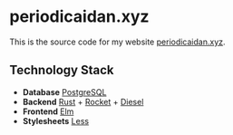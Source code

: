 periodicaidan.xyz
===

This is the source code for my website [periodicaidan.xyz](https://periodicaidan.xyz).

## Technology Stack

- **Database** [PostgreSQL](https://www.postgresql.org/)
- **Backend** [Rust](https://www.rust-lang.org/) + [Rocket](https://rocket.rs/) + [Diesel](http://diesel.rs/)
- **Frontend** [Elm](https://elm-lang.org)
- **Stylesheets** [Less](https://lesscss.org)
